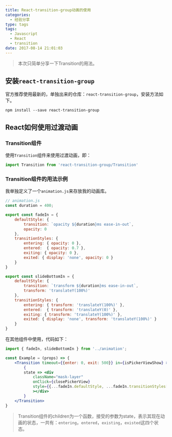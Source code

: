 ```yaml
---
title: React-transition-group动画的使用
categories:
  - 经验分享
type: tags
tags:
  - Javascript
  - React
  - transition
date: 2017-08-14 21:01:03
---
```

> 本次只简单分享一下Transition的用法。

## 安装`react-transition-group`

官方推荐使用最新的，单独出来的仓库：`react-transition-group`，安装方法如下。

```
npm install --save react-transition-group
```

## React如何使用过渡动画

### Transition组件

使用`Transition`组件来使用过渡动画，即：
```javascript
import Transition from 'react-transition-group/Transition'
```

### Transition组件的用法示例

我单独定义了一个`animation.js`来存放我的动画库。

```javascript
// animation.js
const duration = 400;

export const fadeIn = {
    defaultStyle: {
        transition: `opacity ${duration}ms ease-in-out`,
        opacity: 0
    },
    transitionStyles: {
        entering: { opacity: 0 },
        entered:  { opacity: 0.7 },
        exiting: { opacity: 0 },
        exited: { display: 'none', opacity: 0 }
    }
}

export const slideBottomIn = {
    defaultStyle: {
        transition: `transform ${duration}ms ease-in-out`,
        transform: 'translateY(100%)'
    },
    transitionStyles: {
        entering: { transform: 'translateY(100%)' },
        entered:  { transform: 'translateY(0)' },
        exiting: { transform: 'translateY(100%)' },
        exited: { display: 'none', transform: 'translateY(100%)' }
    }
}
```

在其他组件中使用，代码如下：

```jsx harmony
import { fadeIn, slideBottomIn } from '../animation';

const Example = (props) => {
    <Transition timeout={{enter: 0, exit: 500}} in={isPickerViewShow} >
        {
        state => <div
            className="mask-layer"
            onClick={closePickerView}
            style={{...fadeIn.defaultStyle, ...fadeIn.transitionStyles[state]}}
            ></div>
        }
    </Transition>
}
```
> Transition组件的children为一个函数，接受的参数为state，表示其现在动画的状态，一共有：`entering`，`entered`，`existing`，`existed`这四个状态。




